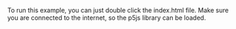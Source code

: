 To run this example, you can just double click the index.html file. Make sure you are connected to the internet, so the p5js library can be loaded.
